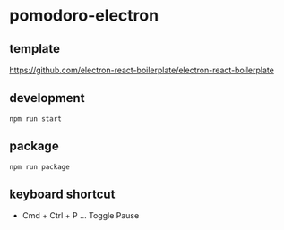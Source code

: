 # pomodoro-electron

## template

https://github.com/electron-react-boilerplate/electron-react-boilerplate

## development

```
npm run start
```

## package

```
npm run package
```

## keyboard shortcut

- Cmd + Ctrl + P ... Toggle Pause
